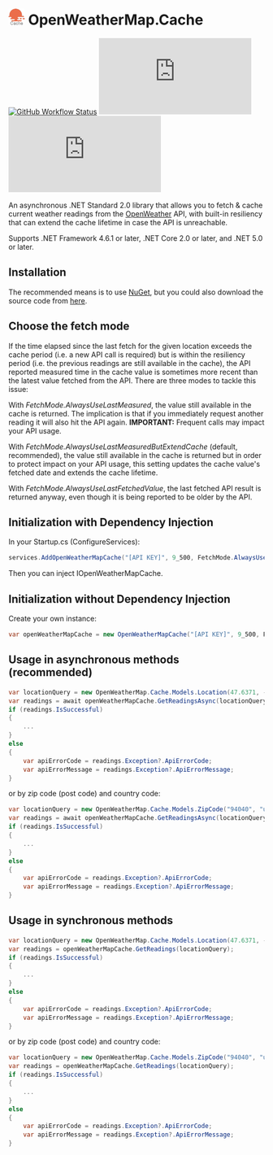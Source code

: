 # ![OpenWeatherMap.Cache](https://raw.githubusercontent.com/MarkCiliaVincenti/OpenWeatherMap.Cache/master/logo32.png) OpenWeatherMap.Cache
[![GitHub Workflow Status](https://img.shields.io/github/actions/workflow/status/MarkCiliaVincenti/OpenWeatherMap.Cache/dotnet.yml?branch=master&logo=github&style=for-the-badge)](https://actions-badge.atrox.dev/MarkCiliaVincenti/OpenWeatherMap.Cache/goto?ref=master) [![Nuget](https://img.shields.io/nuget/v/OpenWeatherMap.Cache?label=OpenWeatherMap.Cache&logo=nuget&style=for-the-badge)](https://www.nuget.org/packages/OpenWeatherMap.Cache) [![Nuget](https://img.shields.io/nuget/dt/OpenWeatherMap.Cache?logo=nuget&style=for-the-badge)](https://www.nuget.org/packages/OpenWeatherMap.Cache)

An asynchronous .NET Standard 2.0 library that allows you to fetch & cache current weather readings from the [OpenWeather](https://openweathermap.org/) API, with built-in resiliency that can extend the cache lifetime in case the API is unreachable.

Supports .NET Framework 4.6.1 or later, .NET Core 2.0 or later, and .NET 5.0 or later.

## Installation
The recommended means is to use [NuGet](https://www.nuget.org/packages/OpenWeatherMap.Cache), but you could also download the source code from [here](https://github.com/MarkCiliaVincenti/OpenWeatherMap.Cache/releases).

## Choose the fetch mode
If the time elapsed since the last fetch for the given location exceeds the cache period (i.e. a new API call is required) but is within the resiliency period (i.e. the previous readings are still available in the cache), the API reported measured time in the cache value is sometimes more recent than the latest value fetched from the API. There are three modes to tackle this issue:

With *FetchMode.AlwaysUseLastMeasured*, the value still available in the cache is returned. The implication is that if you immediately request another reading it will also hit the API again. **IMPORTANT:** Frequent calls may impact your API usage.

With *FetchMode.AlwaysUseLastMeasuredButExtendCache* (default, recommended), the value still available in the cache is returned but in order to protect impact on your API usage, this setting updates the cache value's fetched date and extends the cache lifetime.

With *FetchMode.AlwaysUseLastFetchedValue*, the last fetched API result is returned anyway, even though it is being reported to be older by the API.

## Initialization with Dependency Injection
In your Startup.cs (ConfigureServices):
```csharp
services.AddOpenWeatherMapCache("[API KEY]", 9_500, FetchMode.AlwaysUseLastMeasuredButExtendCache, 300_000);
```

Then you can inject IOpenWeatherMapCache.

## Initialization without Dependency Injection
Create your own instance:
```csharp
var openWeatherMapCache = new OpenWeatherMapCache("[API KEY]", 9_500, FetchMode.AlwaysUseLastMeasuredButExtendCache, 300_000);
```

## Usage in asynchronous methods (recommended)
```csharp
var locationQuery = new OpenWeatherMap.Cache.Models.Location(47.6371, -122.1237);
var readings = await openWeatherMapCache.GetReadingsAsync(locationQuery);
if (readings.IsSuccessful)
{
	...
}
else
{
	var apiErrorCode = readings.Exception?.ApiErrorCode;
	var apiErrorMessage = readings.Exception?.ApiErrorMessage;
}
```

or by zip code (post code) and country code:
```csharp
var locationQuery = new OpenWeatherMap.Cache.Models.ZipCode("94040", "us");
var readings = await openWeatherMapCache.GetReadingsAsync(locationQuery);
if (readings.IsSuccessful)
{
	...
}
else
{
	var apiErrorCode = readings.Exception?.ApiErrorCode;
	var apiErrorMessage = readings.Exception?.ApiErrorMessage;
}
```

## Usage in synchronous methods
```csharp
var locationQuery = new OpenWeatherMap.Cache.Models.Location(47.6371, -122.1237);
var readings = openWeatherMapCache.GetReadings(locationQuery);
if (readings.IsSuccessful)
{
	...
}
else
{
	var apiErrorCode = readings.Exception?.ApiErrorCode;
	var apiErrorMessage = readings.Exception?.ApiErrorMessage;
}
```

or by zip code (post code) and country code:
```csharp
var locationQuery = new OpenWeatherMap.Cache.Models.ZipCode("94040", "us");
var readings = openWeatherMapCache.GetReadings(locationQuery);
if (readings.IsSuccessful)
{
	...
}
else
{
	var apiErrorCode = readings.Exception?.ApiErrorCode;
	var apiErrorMessage = readings.Exception?.ApiErrorMessage;
}
```
